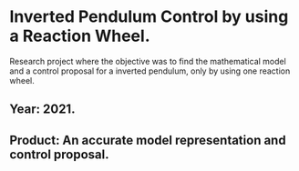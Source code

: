# Inverted Pendulum Control by using a Reaction Wheel.
Research project where the objective was to find the mathematical model and a control proposal for a inverted pendulum, only by using one reaction wheel.

## Year: 2021.

## Product: An accurate model representation and control proposal.
